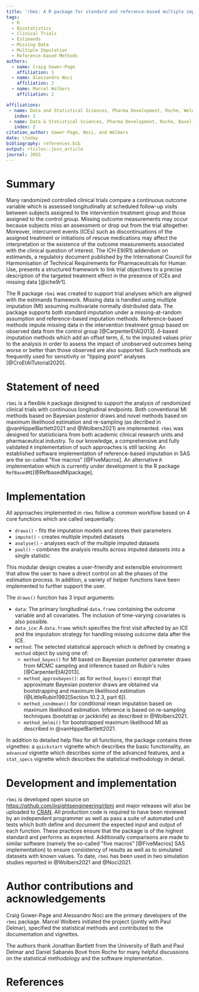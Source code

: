```yaml
---
title: 'rbmi: A R package for standard and reference-based multiple imputation methods'
tags:
  - R
  - Biostatistics
  - Clinical Trials
  - Estimands
  - Missing Data
  - Multiple Imputation
  - Reference-based Methods
authors:
  - name: Craig Gower-Page
    affiliation: 1
  - name: Alessandro Noci
    affiliation: 2
  - name: Marcel Wolbers
    affiliation: 2

affiliations:
 - name: Data and Statistical Sciences, Pharma Development, Roche, Welwyn Garden City, UK
   index: 1
 - name: Data & Statistical Sciences, Pharma Development, Roche, Basel, Switzerland
   index: 2
citation_author: Gower-Page, Noci, and Wolbers
date: \today
bibliography: references.bib
output: rticles::joss_article
journal: JOSS
---
```




# Summary 

Many randomized controlled clinical trials compare a continuous outcome variable which is assessed longitudinally at scheduled follow-up visits between subjects assigned to the intervention treatment group and those assigned to the control group. 
Missing outcome measurements may occur because subjects miss an assessment or drop out from the trial altogether. 
Moreover, intercurrent events (ICEs) such as discontinuations of the assigned treatment or initiations of rescue medications may affect the interpretation or the existence of the outcome measurements associated with the clinical question of interest. The ICH E9(R1) addendum on estimands, a regulatory document published by the International Council for Harmonisation of Technical Requirements for Pharmaceuticals for Human Use, presents a structured framework to link trial objectives to a precise description of the targeted treatment effect in the presence of ICEs and missing data [@iche9r1].

The R package `rbmi` was created to support trial analyses which are aligned with the estimands framework.
Missing data is handled using multiple imputation (MI) assuming multivariate normally distributed data. 
The package supports both standard imputation under a missing-at-random assumption and reference-based imputation methods. Reference-based methods impute missing data in the intervention treatment group based on observed data from the control group [@CarpenterEtAl2013]. $\delta$-based imputation methods which add an offset term, $\delta$, to the imputed values prior to the analysis in order to assess the impact of unobserved outcomes being worse or better than those observed are also supported. Such methods are frequently used for sensitivity or "tipping point" analyses [@CroEtAlTutorial2020]. 


# Statement of need 

`rbmi` is a flexible `R` package designed to support the analysis of randomized clinical trials with continuous longitudinal endpoints. 
Both conventional MI methods based on Bayesian posterior draws and novel methods based on maximum likelihood estimation and re-sampling (as decribed in @vanHippelBartlett2021 and @Wolbers2021) are implemented. `rbmi` was designed for statisticians from both academic clinical research units and pharmaceutical industry. To our knowledge, a comprehensive and fully validated `R` implementation of such approaches is still lacking. An established software implementation of reference-based imputation in SAS are the so-called "five macros" [@FiveMacros]. An alternative `R` implementation which is currently under development is the R package `RefBasedMI`[@RefbasedMIpackage].

# Implementation 

All approaches implemented in `rbmi` follow a common workflow based on 4 core functions which are called sequentially: 

- `draws()` - fits the imputation models and stores their parameters
- `impute()` - creates multiple imputed datasets
- `analyse()` - analyses each of the multiple imputed datasets
- `pool()` - combines the analysis results across imputed datasets into a single statistic

This modular design creates a user-friendly and extensible environment that allow the user to have a direct control on all the phases of the estimation process. 
In addition, a variety of helper functions have been implemented to further support the user.

The `draws()` function has 3 input arguments: 

- `data`: The primary longitudinal `data.frame` containing the outcome variable and all covariates. The inclusion of time-varying covariates is also possible.
- `data_ice`: A `data.frame` which specifies the first visit affected by an ICE and the imputation strategy for handling missing outcome data after the ICE.
- `method`: The selected statistical approach which is defined by creating a `method` object by using one of:
    - `method_bayes()` for MI based on Bayesian posterior parameter draws from MCMC sampling and inference based on Rubin's rules [@CarpenterEtAl2013].
    - `method_approxbayes()`: as for `method_bayes()` except that  approximate Bayesian posterior draws are obtained via bootstrapping and maximum likelihood estimation (@LittleRubin1992[Section 10.2.3, part 6]).
    - `method_condmean()` for conditional mean imputation based on maximum likelihood estimation. Inference is based on re-sampling techniques (bootstrap or jackknife) as described in @Wolbers2021.
    - `method_bmlmi()` for bootstrapped maximum likelihood MI as described in @vanHippelBartlett2021.

In addition to detailed help files for all functions, the package contains three vignettes: a `quickstart` vignette which describes the basic functionality, an `advanced` vignette which describes some of the advanced features, and a `stat_specs` vignette which describes the statistical methodology in detail. 

# Development and implementation 

`rbmi` is developed open source on https://github.com/insightsengineering/rbmi and major releases will also be uploaded to [CRAN](https://cran.r-project.org/).
All production code is required to have been reviewed by an independent programmer as well as pass a  suite of automated unit tests which both define and document the expected input and output of each function.
These practices ensure that the package is of the highest standard and performs as expected.
Additionally comparisons are made to similar software (namely the so-called "five macros" [@FiveMacros] SAS implementation) to ensure consistency of results as well as to simulated datasets with known values.
To date, `rbmi` has been used in two simulation studies reported in @Wolbers2021 and @Noci2021.


# Author contributions and acknowledgements

Craig Gower-Page and Alessandro Noci are the primary developers of the `rbmi` package. Marcel Wolbers initiated the project (jointly with Paul Delmar), specified the statistical methods and contributed to the documentation and vignettes. 

The authors thank Jonathan Bartlett from the University of Bath and Paul Delmar and Daniel Sabanés Bové from Roche for many helpful discussions on the statistical methodology and the software implementation.

# References

